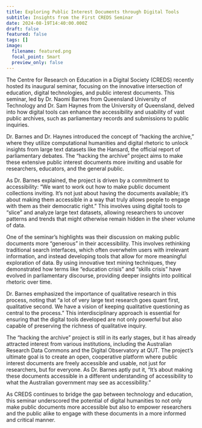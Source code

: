 ```yaml
---
title: Exploring Public Interest Documents through Digital Tools
subtitle: Insights from the First CREDS Seminar
date: 2024-08-19T14:40:00.000Z
draft: false
featured: false
tags: []
image:
  filename: featured.png
  focal_point: Smart
  preview_only: false
---
```

The Centre for Research on Education in a Digital Society (CREDS) recently hosted its inaugural seminar, focusing on the innovative intersection of education, digital technologies, and public interest documents. This seminar, led by Dr. Naomi Barnes from Queensland University of Technology and Dr. Sam Haynes from the University of Queensland, delved into how digital tools can enhance the accessibility and usability of vast public archives, such as parliamentary records and submissions to public inquiries.

Dr. Barnes and Dr. Haynes introduced the concept of “hacking the archive,” where they utilize computational humanities and digital rhetoric to unlock insights from large text datasets like the Hansard, the official report of parliamentary debates. The “hacking the archive” project aims to make these extensive public interest documents more inviting and usable for researchers, educators, and the general public.

As Dr. Barnes explained, the project is driven by a commitment to accessibility: “We want to work out how to make public document collections inviting. It’s not just about having the documents available; it’s about making them accessible in a way that truly allows people to engage with them as their democratic right.” This involves using digital tools to “slice” and analyze large text datasets, allowing researchers to uncover patterns and trends that might otherwise remain hidden in the sheer volume of data.

One of the seminar’s highlights was their discussion on making public documents more “generous” in their accessibility. This involves rethinking traditional search interfaces, which often overwhelm users with irrelevant information, and instead developing tools that allow for more meaningful exploration of data. By using innovative text mining techniques, they demonstrated how terms like “education crisis” and “skills crisis” have evolved in parliamentary discourse, providing deeper insights into political rhetoric over time.

Dr. Barnes emphasized the importance of qualitative research in this process, noting that “a lot of very large text research goes quant first, qualitative second. We have a vision of keeping qualitative questioning as central to the process.” This interdisciplinary approach is essential for ensuring that the digital tools developed are not only powerful but also capable of preserving the richness of qualitative inquiry.

The “hacking the archive” project is still in its early stages, but it has already attracted interest from various institutions, including the Australian Research Data Commons and the Digital Observatory at QUT. The project’s ultimate goal is to create an open, cooperative platform where public interest documents are freely accessible and usable, not just for researchers, but for everyone. As Dr. Barnes aptly put it, “It’s about making these documents accessible in a different understanding of accessibility to what the Australian government may see as accessibility.”

As CREDS continues to bridge the gap between technology and education, this seminar underscored the potential of digital humanities to not only make public documents more accessible but also to empower researchers and the public alike to engage with these documents in a more informed and critical manner.
